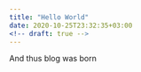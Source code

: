 ```yaml
---
title: "Hello World"
date: 2020-10-25T23:32:35+03:00
<!-- draft: true -->
---
```


And thus blog was born

